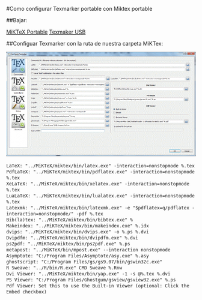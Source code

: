 #Como configurar Texmarker portable con Miktex portable
  
##Bajar:

[MiKTeX Portable](http://miktex.org/portable)
[Texmaker USB](http://www.xm1math.net/texmaker/texmakerwin32usb.zip)
  

##Configuar Texmarker con la ruta de nuestra carpeta MiKTex:  

![TexmakerConfiguration](Images/TexmakerConfiguration.gif)
 
```
LaTeX: "../MiKTeX/miktex/bin/latex.exe" -interaction=nonstopmode %.tex
PdfLaTeX: "../MiKTeX/miktex/bin/pdflatex.exe" -interaction=nonstopmode %.tex
XeLaTeX: "../MiKTeX/miktex/bin/xelatex.exe" -interaction=nonstopmode %.tex
LuaLaTeX: "../MiKTeX/miktex/bin/lualatex.exe" -interaction=nonstopmode %.tex
Latexmk: "../MiKTeX/miktex/bin/latexmk.exe" -e "$pdflatex=q/pdflatex -interaction=nonstopmode/" -pdf %.tex
Bib(la)tex: "../MiKTeX/miktex/bin/bibtex.exe" %
Makeindex: "../MiKTeX/miktex/bin/makeindex.exe" %.idx
dvips: "../MiKTeX/miktex/bin/dvips.exe" -o %.ps %.dvi
Dvipdfm: "../MiKTeX/miktex/bin/dvipdfm.exe" %.dvi
ps2pdf: "../MiKTeX/miktex/bin/ps2pdf.exe" %.ps
metapost: "../MiKTeX/bin/mpost.exe" --interaction nonstopmode
Asymptote: "C:/Program Files/Asymptote/asy.exe" %.asy
ghostscript: "C:/Program Files/gs/gs9.07/bin/gswin32c.exe"
R Sweave: "../R/bin/R.exe" CMD Sweave %.Rnw
Dvi Viewer: "../MiKTeX/miktex/bin/yap.exe" -1 -s @%.tex %.dvi
PS Viewer: "C:/Program Files/Ghostgum/gsview/gsview32.exe" %.ps
Pdf Viewer: Set this to use the Built-in Viewer (optional: Click the Embed checkbox)
```
